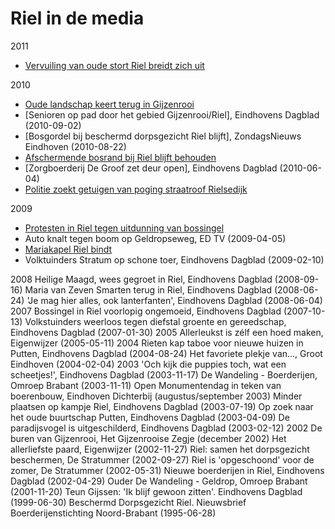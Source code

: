 # Riel in de media

2011
- [Vervuiling van oude stort Riel breidt zich uit](2011-09-29-vervuiling-van-oude-stort-riel-breidt-zich-uit)

2010
- [Oude landschap keert terug in Gijzenrooi](2010-09-10-oude-landschap-keert-terug-in-gijzenrooi)
- [Senioren op pad door het gebied Gijzenrooi/Riel], Eindhovens Dagblad (2010-09-02)
- [Bosgordel bij beschermd dorpsgezicht Riel blijft], ZondagsNieuws Eindhoven (2010-08-22)
- [Afschermende bosrand bij Riel blijft behouden](2010-08-14-afschermende-bosrand-bij-riel-blijft-behouden)
- [Zorgboerderij De Groof zet deur open], Eindhovens Dagblad (2010-06-04)
- [Politie zoekt getuigen van poging straatroof Rielsedijk](2010-03-26-politie-zoekt-getuigen-van-poging-straatroof-rielsedijk)

2009
- [Protesten in Riel tegen uitdunning van bossingel](2009-06-06-protesten-in-riel-tegen-uitdunning-van-bossingel.md)
- Auto knalt tegen boom op Geldropseweg, ED TV (2009-04-05)
- [Mariakapel Riel bindt](2009-02-11-mariakapel-riel-bindt)
- Volktuinders Stratum op schone toer, Eindhovens Dagblad (2009-02-10)

2008
Heilige Maagd, wees gegroet in Riel, Eindhovens Dagblad (2008-09-16)
Maria van Zeven Smarten terug in Riel, Eindhovens Dagblad (2008-06-24)
'Je mag hier alles, ook lanterfanten', Eindhovens Dagblad (2008-06-04)
2007
Bossingel in Riel voorlopig ongemoeid, Eindhovens Dagblad (2007-10-13)
Volkstuinders weerloos tegen diefstal groente en gereedschap, Eindhovens Dagblad (2007-01-30)
2005
Allerleukst is zélf een hoed maken, Eigenwijzer (2005-05-11)
2004
Rieten kap taboe voor nieuwe huizen in Putten, Eindhovens Dagblad (2004-08-24)
Het favoriete plekje van..., Groot Eindhoven (2004-02-04)
2003
'Och kijk die puppies toch, wat een scheetjes!', Eindhovens Dagblad (2003-11-17)
De Wandeling - Boerderijen, Omroep Brabant (2003-11-11)
Open Monumentendag in teken van boerenbouw, Eindhoven Dichterbij (augustus/september 2003)
Minder plaatsen op kampje Riel, Eindhovens Dagblad (2003-07-19)
Op zoek naar het oude buurtschap Putten, Eindhovens Dagblad (2003-04-09)
De paradijsvogel is uitgeschilderd, Eindhovens Dagblad (2003-02-12)
2002
De buren van Gijzenrooi, Het Gijzenrooise Zegje (december 2002)
Het allerliefste paard, Eigenwijzer (2002-11-27)
Riel: samen het dorpsgezicht beschermen, De Stratummer (2002-09-27)
Riel is 'opgeschoond' voor de zomer, De Stratummer (2002-05-31)
Nieuwe boerderijen in Riel, Eindhovens Dagblad (2002-04-29)
Ouder
De Wandeling - Geldrop, Omroep Brabant (2001-11-20)
Teun Gijssen: 'Ik blijf gewoon zitten'. Eindhovens Dagblad (1999-06-30)
Beschermd Dorpsgezicht Riel. Nieuwsbrief Boerderijenstichting Noord-Brabant (1995-06-28)
